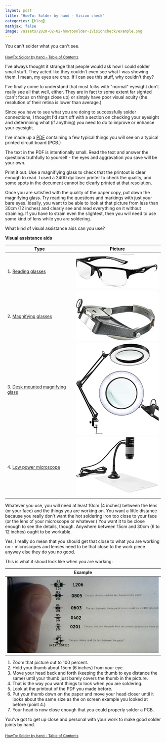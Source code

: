 ```yaml
---
layout: post
title: "HowTo: Solder by hand - Vision check"
categories: [blog]
mathjax: false
image: /assets/2020-02-02-howtosolder-1visioncheck/example.png
---
```

You can't solder what you can't see.

<sub>[HowTo: Solder by hand - Table of Contents](howtosolder-toc)</sub>

I've always thought it strange that people would ask how I could solder small stuff.  They acted like they couldn't even see what I was showing them.  I mean, my eyes are crap.  If I can see this stuff, why couldn't they?

I've finally come to understand that most folks with "normal" eyesight don't really see all that well, either.  They are in fact to some extent far sighted (can't focus on things close up) or simply have poor visual acuity (the resolution of their retina is lower than average.)

Since you have to see what you are doing to successfully solder connections, I thought I'd start off with a section on checking your eyesight and determining what (if anything) you need to do to improve or enhance your eyesight.

I've made up a [PDF](/assets/2020-02-02-howtosolder-1visioncheck/visioncheck.pdf) containing a few typical things you will see on a typical printed circuit board (PCB.)

The text in the PDF is intentionally small.  Read the text and answer the questions truthfully to yourself - the eyes and aggravation you save will be your own.

Print it out.  Use a magnifiying glass to check that the printout is clear enough to read.  I used a 2400 dpi laser printer to check the quality, and some spots in the document cannot be clearly printed at that resolution.

Once you are satisfied with the quality of the paper copy, put down the magnifying glass.  Try reading the questions and markings with just your bare eyes.  Ideally, you want to be able to look at that picture from less than 30cm (12 inches) and clearly see and read everything on it without straining. If you have to strain even the slightest, then you will need to use some kind of lens while you are soldering.
 
What kind of visual assistance aids can you use?

**Visual assistance aids**

|Type|Picture|
|----|-------|
|1.  [Reading glasses](https://www.amazon.com/Specs-Rimmed-Rectangular-Glasses-Reading/dp/B0722CKT9X?ref_=TopRatedC&pf_rd_p=4189ca33-30e1-5165-9f33-db798cefde81&pf_rd_s=merchandised-search-6&pf_rd_t=101&pf_rd_i=3779821&pf_rd_m=ATVPDKIKX0DER&pf_rd_r=3V1X6HWE8PJG7GFNSWBY&pf_rd_r=3V1X6HWE8PJG7GFNSWBY&pf_rd_p=4189ca33-30e1-5165-9f33-db798cefde81)|![Reading glasses](/assets/2020-02-02-howtosolder-1visioncheck/readingglasses.jpg)|
|2. [Magnifying glasses](https://www.amazon.com/SE-Illuminated-Dual-Flip-Magnifier/dp/B003UCODIA/ref=sxin_3_ac_d_rm?ac_md=0-0-bWFnbmlmeWluZyBnbGFzc2VzIGZvciBjbG9zZSB3b3Jr-ac_d_rm&crid=2QIDQN77LLEB5&cv_ct_cx=magnifying+glasses+for+close+work&keywords=magnifying+glasses+for+close+work&pd_rd_i=B003UCODIA&pd_rd_r=33b771fa-a57d-41b2-93bc-54ac62f73c06&pd_rd_w=T0nWd&pd_rd_wg=emnTL&pf_rd_p=de19e82a-2d83-4ae8-9f5c-212586b8b9a0&pf_rd_r=M83048DPKFC33EY80K1E&psc=1&qid=1580650155&sprefix=magnifying%2Caps%2C1028&sr=1-1-12d4272d-8adb-4121-8624-135149aa9081)|![Magnifying glasses](/assets/2020-02-02-howtosolder-1visioncheck/magnifyingglasses.jpg)|
|3. [Desk mounted magnifying glass](https://www.amazon.com/LANCOSC-Magnifying-Glass-Desk-Clamp/dp/B07R61JGN5/ref=sr_1_5?crid=2Y7UW2ADBIHL6&keywords=desk+mounted+magnifying+glass+with+light&qid=1580650814&sprefix=desk+mounted+ma%2Caps%2C294&sr=8-5)|![Desk mounted magnifying glass](/assets/2020-02-02-howtosolder-1visioncheck/deskmagnifyinglens.jpg)|
|4. [Low power microscope](https://www.amazon.com/Plugable-Microscope-Flexible-Observation-Magnification/dp/B00XNYXQHE/ref=sr_1_3?crid=1WTN038O48FS3&keywords=low+power+microscope&qid=1580651493&sprefix=low+power+mic%2Caps%2C271&sr=8-3)|![Low power microscope](/assets/2020-02-02-howtosolder-1visioncheck/microscope.jpg)|

Whatever you use, you will need at least 10cm (4 inches) between the lens (or your face) and the things you are working on.  You want a little distance because you really don't want the hot soldering iron too close to your face (or the lens of your microscope or whatever.)  You want it to be close enough to see the details, though.  Anywhere between 15cm and 30cm (6 to 12 inches) ought to be workable.

Yes, I really do mean that you should get that close to what you are working on - microscopes and lenses need to be that close to the work piece anyway else they do you no good.

This is what it shoud look like when you are working:

|Example|
|-------|
|![View example](/assets/2020-02-02-howtosolder-1visioncheck/example.png)|

1. Zoom that picture out to 100 percent.
2. Hold your thumb about 15cm (6 inches) from your eye.
3. Move your head back and forth (keeping the thumb to eye distance the same) until your thumb just barely covers the thumb in the picture.
4. That is the way you want things to look when you are soldering. 
5. Look at the printout of the PDF you made before.
6. Put your thumb down on the paper and move your head closer until it looks about the same size as the on screen example you looked at before (point 4.)
7. Your head is now close enough that you could properly solder a PCB.

You've got to get up close and personal with your work to make good solder joints by hand.

<sub>[HowTo: Solder by hand - Table of Contents](howtosolder-toc)</sub>
